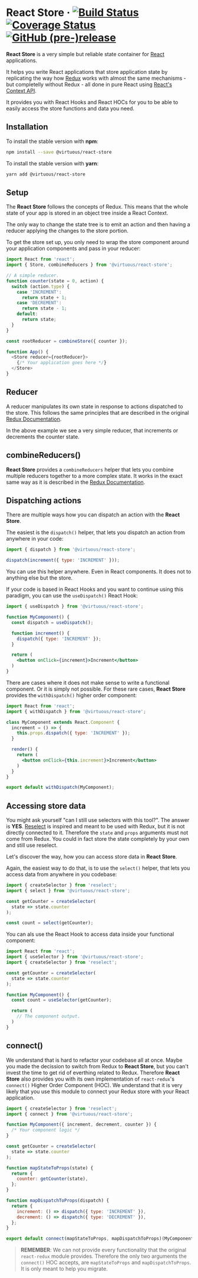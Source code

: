 # React Store &middot; [![Build Status](https://travis-ci.org/bevirtuous/react-store.svg?branch=master)](https://travis-ci.org/bevirtuous/react-store) [![Coverage Status](https://coveralls.io/repos/github/bevirtuous/react-store/badge.svg)](https://coveralls.io/github/bevirtuous/react-store) [![GitHub (pre-)release](https://img.shields.io/github/release/bevirtuous/react-store/all.svg)](https://github.com/bevirtuous/react-store/releases)

**React Store** is a very simple but reliable state container for
[React](https://reactjs.org) applications.

It helps you write React applications that store application state by replicating
the way how [Redux](https://redux.js.org/) works with almost
the same mechanisms - but completelly without Redux - all done in pure React
using [React's Context API](https://reactjs.org/docs/context.html).

It provides you with React Hooks and React HOCs for you to be able to easily
access the store functions and data you need.

## Installation

To install the stable version with **npm**:

```sh
npm install --save @virtuous/react-store
```

To install the stable version with **yarn**:

```sh
yarn add @virtuous/react-store
```

## Setup

The **React Store** follows the concepts of Redux. This means that the whole state of
your app is stored in an object tree inside a React Context.

The only way to change the state tree is to emit an action and then having a
reducer applying the changes to the store portion.

To get the store set up, you only need to wrap the store component around your
application components and pass in your reducer:

```js
import React from 'react';
import { Store, combineReducers } from '@virtuous/react-store';

// A simple reducer.
function counter(state = 0, action) {
  switch (action.type) {
    case 'INCREMENT':
      return state + 1;
    case 'DECREMENT':
      return state - 1;
    default:
      return state;
  }
}

const rootReducer = combineStore({ counter });

function App() {
  <Store reducer={rootReducer}>
    {/* Your application goes here */}
  </Store>
}
```

## Reducer

A reducer manipulates its own state in response to actions dispatched to the store. This follows
the same principles that are described in the original [Redux Documentation](https://redux.js.org/basics/reducers).

In the above example we see a very simple reducer, that increments or decrements the counter state.

## combineReducers()

**React Store** provides a `combineReducers` helper that lets you combine multiple reducers
together to a more complex state. It works in the exact same way as it is described
in the [Redux Documentation](https://redux.js.org/api/combinereducers).

## Dispatching actions

There are multiple ways how you can dispatch an action with the **React Store**.

The easiest is the `dispatch()` helper, that lets you dispatch an action from
anywhere in your code:

```js
import { dispatch } from '@virtuous/react-store';

dispatch(increment({ type: 'INCREMENT' }));
```

You can use this helper anywhere. Even in React components. It does not to anything
else but the store.

If your code is based in React Hooks and you want to continue using this
paradigm, you can use the `useDispatch()` React Hook:

```jsx
import { useDispatch } from '@virtuous/react-store';

function MyComponent() {
  const dispatch = useDispatch();

  function increment() {
    dispatch({ type: 'INCREMENT' });
  }

  return (
    <button onClick={increment}>Increment</button>
  )
}
```

There are cases where it does not make sense to write a functional component. Or it is simply
not possible. For these rare cases, **React Store** provides the `withDispatch()` higher order component:

```jsx
import React from 'react';
import { withDispatch } from '@virtuous/react-store';

class MyComponent extends React.Component {
  increment = () => {
    this.props.dispatch({ type: 'INCREMENT' });
  }

  render() {
    return (
      <button onClick={this.increment}>Increment</button>
    )
  }
}

export default withDispatch(MyComponent);
```

## Accessing store data

You might ask yourself "can I still use selectors with this tool?". The answer is **YES**.
[Reselect](https://github.com/reduxjs/reselect) is inspired and meant
to be used with Redux, but it is not directly connected to it. Therefore
the `state` and `props` arguments must not come from Redux. You could in
fact store the state completely by your own and still use reselect.

Let's discover the way, how you can access store data in **React Store**.

Again, the easiest way to do that, is to use the `select()` helper, that lets you access
data from anywhere in you codebase:

```js
import { createSelector } from 'reselect';
import { select } from '@virtuous/react-store';

const getCounter = createSelector(
  state => state.counter
);

const count = select(getCounter);
```

You can als use the React Hook to access data inside your functional component:

```jsx
import React from 'react';
import { useSelector } from '@virtuous/react-store';
import { createSelector } from 'reselect';

const getCounter = createSelector(
  state => state.counter
);

function MyComponent() {
  const count = useSelector(getCounter);

  return (
    // The component output.
  )
}
```

## connect()

We understand that is hard to refactor your codebase all at once. Maybe you made the decission
to switch from Redux to **React Store**, but you can't invest the time to get rid of everthing
related to Redux. Therefore **React Store** also provides you with its own implementation
of `react-redux`'s `connect()` Higher Order Component (HOC). We understand that it is very likely
that you use this module to connect your Redux store with your React application.

```jsx
import { createSelector } from 'reselect';
import { connect } from '@virtuous/react-store';

function MyComponent({ increment, decrement, counter }) {
  /* Your component logic */
}

const getCounter = createSelector(
  state => state.counter
);

function mapStateToProps(state) {
  return {
    counter: getCounter(state),
  };
}

function mapDispatchToProps(dispatch) {
  return {
    increment: () => dispatch({ type: 'INCREMENT' }),
    decrement: () => dispatch({ type: 'DECREMENT' }),
  };
}

export default connect(mapStateToProps, mapDispatchToProps)(MyComponent);
```

> **REMEMBER**: We can not provide every functionality that the original `react-redux` module
> provides. Therefore the only two arguments the `connect()` HOC accepts,
> are `mapStateToProps` and `mapDispatchToProps`. It is only meant to help you migrate.

